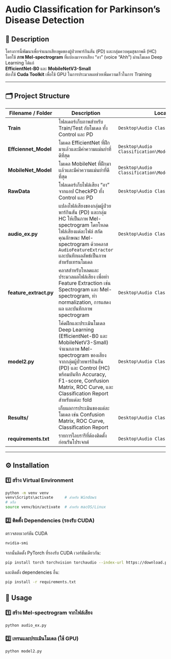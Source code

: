 # Audio Classification for Parkinson’s Disease Detection

## 📖 Description

โครงการนี้พัฒนาเพื่อจำแนกเสียงพูดของผู้ป่วยพาร์กินสัน (PD) และกลุ่มควบคุมสุขภาพดี (HC)  
โดยใช้ **ภาพ Mel-spectrogram** ที่แปลงมาจากเสียง “อา” (voice “Ahh”) ผ่านโมเดล Deep Learning ได้แก่  
**EfficientNet-B0** และ **MobileNetV3-Small**  
ต้องใช้ **Cuda Toolkit** เพื่อใช้ GPU ในการประมวลผลช่วยเพิ่มความเร็วในการ Training

---

## 🗂️ Project Structure

| Filename / Folder      | Description                                                                                                                                                                                                                                                           | Location                                             |
| ---------------------- | --------------------------------------------------------------------------------------------------------------------------------------------------------------------------------------------------------------------------------------------------------------------- | ---------------------------------------------------- |
| **Train**              | โฟลเดอร์เก็บภาพสำหรับ Train/Test กับโมเดล ทั้ง Control และ PD                                                                                                                                                                                                         | `Desktop\Audio Classification\DataSet`               |
| **Effciennet_Model**   | โมเดล EfficientNet ที่ฝึกมาแล้วและมีค่าความแม่นยำที่ดีที่สุด                                                                                                                                                                                                          | `Desktop\Audio Classification\Model\Effciennet_Best` |
| **MobileNet_Model**    | โมเดล MobileNet ที่ฝึกมาแล้วและมีค่าความแม่นยำที่ดีที่สุด                                                                                                                                                                                                             | `Desktop\Audio Classification\Model\Mobilenet_Best`  |
| **RawData**            | โฟลเดอร์เก็บไฟล์เสียง “อา” จากแอป CheckPD ทั้ง Control และ PD                                                                                                                                                                                                         | `Desktop\Audio Classification`                       |
| **audio_ex.py**        | แปลงไฟล์เสียงของกลุ่มผู้ป่วยพาร์กินสัน (PD) และกลุ่ม HC ให้เป็นภาพ Mel-spectrogram โดยโหลดไฟล์เสียงแต่ละไฟล์ สกัดคุณลักษณะ Mel-spectrogram ด้วยคลาส `AudioFeatureExtractor` และบันทึกผลลัพธ์เป็นภาพสำหรับเทรนโมเดล                                                    | `Desktop\Audio Classification`                       |
| **feature_extract.py** | คลาสสำหรับโหลดและประมวลผลไฟล์เสียง เพื่อทำ Feature Extraction เช่น Spectrogram และ Mel-spectrogram, ทำ normalization, การแสดงผล และบันทึกภาพ spectrogram                                                                                                              | `Desktop\Audio Classification`                       |
| **model2.py**          | โค้ดฝึกและประเมินโมเดล Deep Learning (EfficientNet-B0 และ MobileNetV3-Small) จำแนกภาพ Mel-spectrogram ของเสียงจากกลุ่มผู้ป่วยพาร์กินสัน (PD) และ Control (HC) พร้อมบันทึก Accuracy, F1-score, Confusion Matrix, ROC Curve, และ Classification Report สำหรับแต่ละ fold | `Desktop\Audio Classification`                       |
| **Results/**           | เก็บผลการประเมินของแต่ละโมเดล เช่น Confusion Matrix, ROC Curve, Classification Report                                                                                                                                                                                 | `Desktop\Audio Classification\Results`               |
| **requirements.txt**   | รายการไลบรารีที่ต้องติดตั้งก่อนรันโปรเจกต์                                                                                                                                                                                                                            | `Desktop\Audio Classification`                       |

---

## ⚙️ Installation

### 1️⃣ สร้าง Virtual Environment

```bash
python -m venv venv
venv\Scripts\activate     # สำหรับ Windows
# หรือ
source venv/bin/activate  # สำหรับ macOS/Linux
```

### 2️⃣ ติดตั้ง Dependencies (รองรับ CUDA)

ตรวจสอบเวอร์ชัน CUDA

```bash
nvidia-smi
```

จากนั้นติดตั้ง PyTorch ที่รองรับ CUDA เวอร์ชันเดียวกัน:

```bash
pip install torch torchvision torchaudio --index-url https://download.pytorch.org/whl/cu121
```

และติดตั้ง dependencies อื่น:

```bash
pip install -r requirements.txt
```

## 🚀 Usage

### 1️⃣ สร้าง Mel-spectrogram จากไฟล์เสียง

```bash
python audio_ex.py
```

### 2️⃣ เทรนและประเมินโมเดล (ใช้ GPU)

```bash
python model2.py
```
